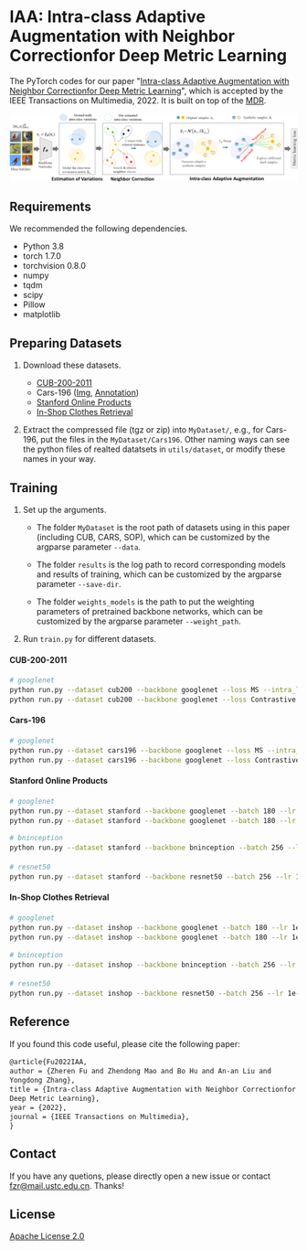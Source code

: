 # IAA: Intra-class Adaptive Augmentation with Neighbor Correctionfor Deep Metric Learning

The PyTorch codes for our paper "[Intra-class Adaptive Augmentation with Neighbor Correctionfor Deep Metric Learning](https://github.com/darkpromise98/IAA/blob/main/pdf/Intra-class%20Adaptive%20Augmentation%20with%20Neighbor%20Correction%20for%20Deep%20Metric%20Learning.pdf)", which is accepted by the IEEE Transactions on Multimedia, 2022.
It is built on top of the [MDR](https://github.com/kakaoenterprise/AAAI2021_MDR).


![alt tag](pdf/framework.png)


## Requirements

We recommended the following dependencies.

- Python 3.8
- torch 1.7.0
- torchvision 0.8.0
- numpy
- tqdm
- scipy
- Pillow
- matplotlib



## Preparing Datasets

1. Download these datasets.
   - [CUB-200-2011](http://www.vision.caltech.edu/visipedia-data/CUB-200-2011/CUB_200_2011.tgz)
   - Cars-196 ([Img](http://imagenet.stanford.edu/internal/car196/car_ims.tgz), [Annotation](http://imagenet.stanford.edu/internal/car196/cars_annos.mat))
   - [Stanford Online Products](https://cvgl.stanford.edu/projects/lifted_struct/)
   - [In-Shop Clothes Retrieval](https://drive.google.com/open?id=0B7EVK8r0v71pQ2FuZ0k0QnhBQnc)

2. Extract the compressed file (tgz or zip) into `MyDataset/`, e.g., for Cars-196, put the files in the `MyDataset/Cars196`. Other naming ways can see the python files of realted datatsets in  `utils/dataset`, or modify these names in your way.



## Training

1. Set up the arguments.
   - The folder `MyDataset` is the root path of datasets using in this paper (including CUB, CARS, SOP), which can be customized by the argparse parameter `--data`. 

   - The folder `results` is the log path to record corresponding models and results of training, which can be customized by the argparse parameter `--save-dir`. 

   - The folder `weights_models` is the path to put the weighting parameters of pretrained backbone networks, which can be customized by the argparse parameter `--weight_path`. 

2. Run `train.py` for different datasets.

#### CUB-200-2011
```bash
# googlenet
python run.py --dataset cub200 --backbone googlenet --loss MS --intra_lamda 0.8 --aug_num 3
python run.py --dataset cub200 --backbone googlenet --loss Contrastive  --lr 3e-5  --intra_lamda 0.8 --aug_num 3
```

#### Cars-196
```bash
# googlenet
python run.py --dataset cars196 --backbone googlenet --loss MS --intra_lamda 0.8 --aug_num 3
python run.py --dataset cars196 --backbone googlenet --loss Contrastive --intra_lamda 0.8 --aug_num 3
```

#### Stanford Online Products
```bash
# googlenet
python run.py --dataset stanford --backbone googlenet --batch 180 --lr 1e-4 --loss MS --intra_lamda 0.6 --aug_num 3
python run.py --dataset stanford --backbone googlenet --batch 180 --lr 1e-4 --loss Contrastive --intra_lamda 0.6 --aug_num 2
```
```bash
# bninception
python run.py --dataset stanford --backbone bninception --batch 256 --lr 1e-4 --loss MS -intra_lamda 0.5 --aug_num 3

# resnet50
python run.py --dataset stanford --backbone resnet50 --batch 256 --lr 1e-4 --loss MS -intra_lamda 0.5 --aug_num 3
```

#### In-Shop Clothes Retrieval
```bash
# googlenet
python run.py --dataset inshop --backbone googlenet --batch 180 --lr 1e-4 --loss MS --intra_lamda 0.6 --aug_num 3
python run.py --dataset inshop --backbone googlenet --batch 180 --lr 1e-4 --loss Contrastive --intra_lamda 0.6 --aug_num 2
```

```bash
# bninception
python run.py --dataset inshop --backbone bninception --batch 256 --lr 1e-4 --loss MS --intra_lamda 0.5 --aug_num 3

# resnet50
python run.py --dataset inshop --backbone resnet50 --batch 256 --lr 1e-4 --loss MS --intra_lamda 0.5 --aug_num 3
```


## Reference

If you found this code useful, please cite the following paper:

```
@article{Fu2022IAA,
author = {Zheren Fu and Zhendong Mao and Bo Hu and An-an Liu and Yongdong Zhang},
title = {Intra-class Adaptive Augmentation with Neighbor Correctionfor Deep Metric Learning},
year = {2022},
journal = {IEEE Transactions on Multimedia},
}
```

## Contact
If you have any quetions, please directly open a new issue or contact fzr@mail.ustc.edu.cn. Thanks!

## License

[Apache License 2.0](http://www.apache.org/licenses/LICENSE-2.0)

